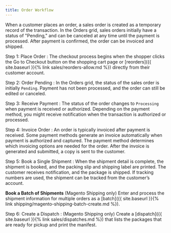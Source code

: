 ```yaml
---
title: Order Workflow
---
```


When a customer places an order, a sales order is created as a temporary record of the transaction. In the Orders grid, sales orders initially have a status of "Pending," and can be canceled at any time until the payment is processed. After payment is confirmed, the order can be invoiced and shipped.

Step 1: Place Order
: The checkout process begins when the shopper clicks the Go to Checkout button on the shopping cart page or [reorders]({{ site.baseurl }}{% link sales/reorders-allow.md %}) directly from their customer account.

Step 2: Order Pending
: In the Orders grid, the status of the sales order is initially `Pending`. Payment has not been processed, and the order can still be edited or canceled.

Step 3: Receive Payment
: The status of the order changes to `Processing` when payment is received or authorized. Depending on the payment method, you might receive notification when the transaction is authorized or processed.

Step 4: Invoice Order
: An order is typically invoiced after payment is received. Some payment methods generate an invoice automatically when payment is authorized and captured. The payment method determines which invoicing options are needed for the order. After the invoice is generated and submitted, a copy is sent to the customer.

Step 5: Book a Single Shipment
: When the shipment detail is complete, the shipment is booked, and the packing slip and shipping label are printed. The customer receives notification, and the package is shipped. If tracking numbers are used, the shipment can be tracked from the customer’s account.

  **Book a Batch of Shipments**
  (Magento Shipping only) Enter and process the shipment information for multiple orders as a [batch]({{ site.baseurl }}{% link shipping/magento-shipping-batch-create.md %}).

Step 6: Create a Dispatch
: (Magento Shipping only) Create a [dispatch]({{ site.baseurl }}{% link sales/dispatches.md %}) that lists the packages that are ready for pickup and print the manifest.
